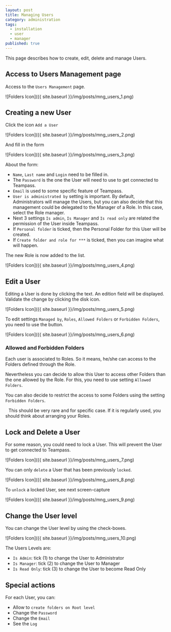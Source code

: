 ```yaml
---
layout: post
title: Managing Users
category: administration
tags: 
  - installation
  - user
  - manager
published: true
---
```



This page describes how to create, edit, delete and manage Users.


## Access to Users Management page

Access to the `Users Management` page.

![Folders Icon]({{ site.baseurl }}/img/posts/mng_users_1.png)

## Creating a new User

Click the icon `Add a User`

![Folders Icon]({{ site.baseurl }}/img/posts/mng_users_2.png)

And fill in the form

![Folders Icon]({{ site.baseurl }}/img/posts/mng_users_3.png)

About the form:

* `Name`, `Last name` and `Login` need to be filled in.
* The `Password` is the one the User will need to use to get connected to Teampass.
* `Email` is used to some specific feature of Teampass.
* `User is administrated by` setting is important. By default, Administrators will manage the Users, but you can also decide that this management could be delegated to the Manager of a Role. In this case, select the Role manager.
* Next 3 settings `Is admin`, `Is Manager` and `Is read only` are related the permission of the User inside Teampass. 
* If `Personal folder` is ticked, then the Personal Folder for this User will be created.
* If `Create folder and role for ***` is ticked, then you can imagine what will happen.

The new Role is now added to the list.

![Folders Icon]({{ site.baseurl }}/img/posts/mng_users_4.png)

## Edit a User

Editing a User is done by clicking the text. An edition field will be displayed.
Validate the change by clicking the disk icon.

![Folders Icon]({{ site.baseurl }}/img/posts/mng_users_5.png)

To edit settings `Managed by`, `Roles`, `Allowed Folders` or `Forbidden Folders`, you need to use the button.

![Folders Icon]({{ site.baseurl }}/img/posts/mng_users_6.png)

### Allowed and Forbidden Folders

Each user is associated to Roles. So it means, he/she can access to the Folders defined through the Role.

Nevertheless you can decide to allow this User to access other Folders than the one allowed by the Role.
For this, you need to use setting `Allowed Folders`.

You can also decide to restrict the access to some Folders using the setting `Forbidden Folders`.

<i class="fa fa-bullhorn" style="margin-right:10px;"></i> This should be very rare and for specific case. If it is regularly used, you should think about arranging your Roles.

## Lock and Delete a User

For some reason, you could need to lock a User.
This will prevent the User to get connected to Teampass.

![Folders Icon]({{ site.baseurl }}/img/posts/mng_users_7.png)

You can only `delete` a User that has been previously `locked`.

![Folders Icon]({{ site.baseurl }}/img/posts/mng_users_8.png)

To `unlock` a locked User, see next screen-capture

![Folders Icon]({{ site.baseurl }}/img/posts/mng_users_9.png)

## Change the User level

You can change the User level by using the check-boxes.

![Folders Icon]({{ site.baseurl }}/img/posts/mng_users_10.png)

The Users Levels are:

* `Is Admin`: tick (1) to change the User to Administrator
* `Is Manager`: tick (2) to change the User to Manager
* `Is Read Only`: tick (3) to change the User to become Read Only

## Special actions

For each User, you can:

* Allow to `create folders on Root level`
* Change the `Password`
* Change the `Email`
* See the `Log`
